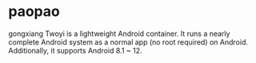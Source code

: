# paopao
gongxiang
Twoyi is a lightweight Android container. It runs a nearly complete Android system as a normal app (no root required) on Android. Additionally, it supports Android 8.1 ~ 12.

